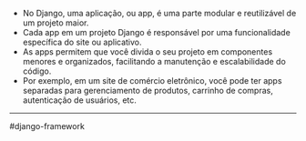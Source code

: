 - No Django, uma aplicação, ou app, é uma parte modular e reutilizável de um projeto maior.
- Cada app em um projeto Django é responsável por uma funcionalidade específica do site ou aplicativo.
- As apps permitem que você divida o seu projeto em componentes menores e organizados, facilitando a manutenção e escalabilidade do código.
- Por exemplo, em um site de comércio eletrônico, você pode ter apps separadas para gerenciamento de produtos, carrinho de compras, autenticação de usuários, etc.

---
#django-framework 